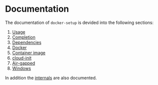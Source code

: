 # Documentation

The documentation of `docker-setup` is devided into the following sections:

1. [Usage](usage.md)
1. [Completion](completion.md)
1. [Dependencies](dependencies.md)
1. [Docker](docker.md)
1. [Container image](container_image.md)
1. [cloud-init](cloud-init.md)
1. [Air-gapped](air-gapped.md)
1. [Windows](windows.md)

In addition the [internals](internals) are also documented.